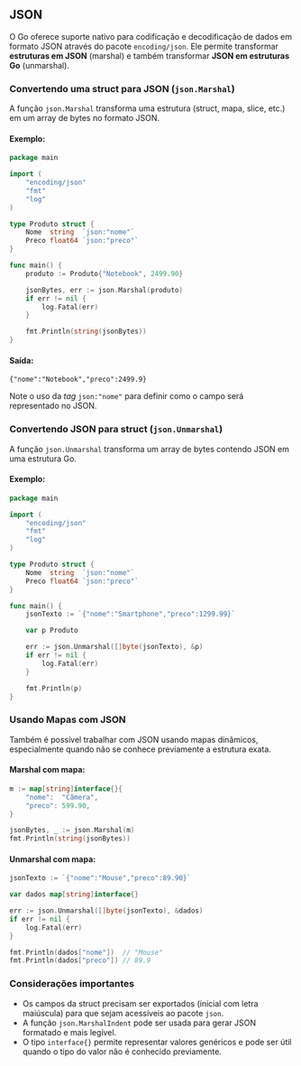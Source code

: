## JSON

O Go oferece suporte nativo para codificação e decodificação de dados em formato JSON através do pacote `encoding/json`. Ele permite transformar **estruturas em JSON** (marshal) e também transformar **JSON em estruturas Go** (unmarshal).

### Convertendo uma struct para JSON (`json.Marshal`)

A função `json.Marshal` transforma uma estrutura (struct, mapa, slice, etc.) em um array de bytes no formato JSON.

#### Exemplo:

```go
package main

import (
	"encoding/json"
	"fmt"
	"log"
)

type Produto struct {
	Nome  string  `json:"nome"`
	Preco float64 `json:"preco"`
}

func main() {
	produto := Produto{"Notebook", 2499.90}

	jsonBytes, err := json.Marshal(produto)
	if err != nil {
		log.Fatal(err)
	}

	fmt.Println(string(jsonBytes))
}
```

#### Saída:

```
{"nome":"Notebook","preco":2499.9}
```

Note o uso da _tag_ `json:"nome"` para definir como o campo será representado no JSON.

### Convertendo JSON para struct (`json.Unmarshal`)

A função `json.Unmarshal` transforma um array de bytes contendo JSON em uma estrutura Go.

#### Exemplo:

```go
package main

import (
	"encoding/json"
	"fmt"
	"log"
)

type Produto struct {
	Nome  string  `json:"nome"`
	Preco float64 `json:"preco"`
}

func main() {
	jsonTexto := `{"nome":"Smartphone","preco":1299.99}`

	var p Produto

	err := json.Unmarshal([]byte(jsonTexto), &p)
	if err != nil {
		log.Fatal(err)
	}

	fmt.Println(p)
}
```

### Usando Mapas com JSON

Também é possível trabalhar com JSON usando mapas dinâmicos, especialmente quando não se conhece previamente a estrutura exata.

#### Marshal com mapa:

```go
m := map[string]interface{}{
	"nome":  "Câmera",
	"preco": 599.90,
}

jsonBytes, _ := json.Marshal(m)
fmt.Println(string(jsonBytes))
```

#### Unmarshal com mapa:

```go
jsonTexto := `{"nome":"Mouse","preco":89.90}`

var dados map[string]interface{}

err := json.Unmarshal([]byte(jsonTexto), &dados)
if err != nil {
	log.Fatal(err)
}

fmt.Println(dados["nome"])  // "Mouse"
fmt.Println(dados["preco"]) // 89.9
```

### Considerações importantes

- Os campos da struct precisam ser exportados (inicial com letra maiúscula) para que sejam acessíveis ao pacote `json`.
- A função `json.MarshalIndent` pode ser usada para gerar JSON formatado e mais legível.
- O tipo `interface{}` permite representar valores genéricos e pode ser útil quando o tipo do valor não é conhecido previamente.
